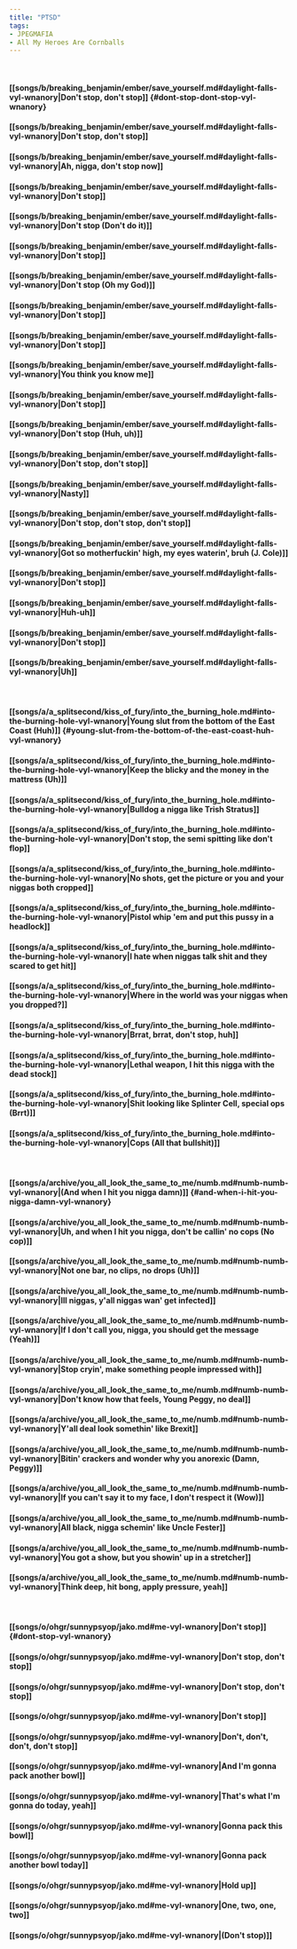 ```yaml
---
title: "PTSD"
tags:
- JPEGMAFIA
- All My Heroes Are Cornballs
---
```

&nbsp;
#### [[songs/b/breaking_benjamin/ember/save_yourself.md#daylight-falls-vyl-wnanory|Don't stop, don't stop]] {#dont-stop-dont-stop-vyl-wnanory}
#### [[songs/b/breaking_benjamin/ember/save_yourself.md#daylight-falls-vyl-wnanory|Don't stop, don't stop]]
#### [[songs/b/breaking_benjamin/ember/save_yourself.md#daylight-falls-vyl-wnanory|Ah, nigga, don't stop now]]
#### [[songs/b/breaking_benjamin/ember/save_yourself.md#daylight-falls-vyl-wnanory|Don't stop]]
#### [[songs/b/breaking_benjamin/ember/save_yourself.md#daylight-falls-vyl-wnanory|Don't stop (Don't do it)]]
#### [[songs/b/breaking_benjamin/ember/save_yourself.md#daylight-falls-vyl-wnanory|Don't stop]]
#### [[songs/b/breaking_benjamin/ember/save_yourself.md#daylight-falls-vyl-wnanory|Don't stop (Oh my God)]]
#### [[songs/b/breaking_benjamin/ember/save_yourself.md#daylight-falls-vyl-wnanory|Don't stop]]
#### [[songs/b/breaking_benjamin/ember/save_yourself.md#daylight-falls-vyl-wnanory|Don't stop]]
#### [[songs/b/breaking_benjamin/ember/save_yourself.md#daylight-falls-vyl-wnanory|You think you know me]]
#### [[songs/b/breaking_benjamin/ember/save_yourself.md#daylight-falls-vyl-wnanory|Don't stop]]
#### [[songs/b/breaking_benjamin/ember/save_yourself.md#daylight-falls-vyl-wnanory|Don't stop (Huh, uh)]]
#### [[songs/b/breaking_benjamin/ember/save_yourself.md#daylight-falls-vyl-wnanory|Don't stop, don't stop]]
#### [[songs/b/breaking_benjamin/ember/save_yourself.md#daylight-falls-vyl-wnanory|Nasty]]
#### [[songs/b/breaking_benjamin/ember/save_yourself.md#daylight-falls-vyl-wnanory|Don't stop, don't stop, don't stop]]
#### [[songs/b/breaking_benjamin/ember/save_yourself.md#daylight-falls-vyl-wnanory|Got so motherfuckin' high, my eyes waterin', bruh (J. Cole)]]
#### [[songs/b/breaking_benjamin/ember/save_yourself.md#daylight-falls-vyl-wnanory|Don't stop]]
#### [[songs/b/breaking_benjamin/ember/save_yourself.md#daylight-falls-vyl-wnanory|Huh-uh]]
#### [[songs/b/breaking_benjamin/ember/save_yourself.md#daylight-falls-vyl-wnanory|Don't stop]]
#### [[songs/b/breaking_benjamin/ember/save_yourself.md#daylight-falls-vyl-wnanory|Uh]]
&nbsp;
#### [[songs/a/a_splitsecond/kiss_of_fury/into_the_burning_hole.md#into-the-burning-hole-vyl-wnanory|Young slut from the bottom of the East Coast (Huh)]] {#young-slut-from-the-bottom-of-the-east-coast-huh-vyl-wnanory}
#### [[songs/a/a_splitsecond/kiss_of_fury/into_the_burning_hole.md#into-the-burning-hole-vyl-wnanory|Keep the blicky and the money in the mattress (Uh)]]
#### [[songs/a/a_splitsecond/kiss_of_fury/into_the_burning_hole.md#into-the-burning-hole-vyl-wnanory|Bulldog a nigga like Trish Stratus]]
#### [[songs/a/a_splitsecond/kiss_of_fury/into_the_burning_hole.md#into-the-burning-hole-vyl-wnanory|Don't stop, the semi spitting like don't flop]]
#### [[songs/a/a_splitsecond/kiss_of_fury/into_the_burning_hole.md#into-the-burning-hole-vyl-wnanory|No shots, get the picture or you and your niggas both cropped]]
#### [[songs/a/a_splitsecond/kiss_of_fury/into_the_burning_hole.md#into-the-burning-hole-vyl-wnanory|Pistol whip 'em and put this pussy in a headlock]]
#### [[songs/a/a_splitsecond/kiss_of_fury/into_the_burning_hole.md#into-the-burning-hole-vyl-wnanory|I hate when niggas talk shit and they scared to get hit]]
#### [[songs/a/a_splitsecond/kiss_of_fury/into_the_burning_hole.md#into-the-burning-hole-vyl-wnanory|Where in the world was your niggas when you dropped?]]
#### [[songs/a/a_splitsecond/kiss_of_fury/into_the_burning_hole.md#into-the-burning-hole-vyl-wnanory|Brrat, brrat, don't stop, huh]]
#### [[songs/a/a_splitsecond/kiss_of_fury/into_the_burning_hole.md#into-the-burning-hole-vyl-wnanory|Lethal weapon, I hit this nigga with the dead stock]]
#### [[songs/a/a_splitsecond/kiss_of_fury/into_the_burning_hole.md#into-the-burning-hole-vyl-wnanory|Shit looking like Splinter Cell, special ops (Brrt)]]
#### [[songs/a/a_splitsecond/kiss_of_fury/into_the_burning_hole.md#into-the-burning-hole-vyl-wnanory|Cops (All that bullshit)]]
&nbsp;
#### [[songs/a/archive/you_all_look_the_same_to_me/numb.md#numb-numb-vyl-wnanory|(And when I hit you nigga damn)]] {#and-when-i-hit-you-nigga-damn-vyl-wnanory}
#### [[songs/a/archive/you_all_look_the_same_to_me/numb.md#numb-numb-vyl-wnanory|Uh, and when I hit you nigga, don't be callin' no cops (No cop)]]
#### [[songs/a/archive/you_all_look_the_same_to_me/numb.md#numb-numb-vyl-wnanory|Not one bar, no clips, no drops (Uh)]]
#### [[songs/a/archive/you_all_look_the_same_to_me/numb.md#numb-numb-vyl-wnanory|Ill niggas, y'all niggas wan' get infected]]
#### [[songs/a/archive/you_all_look_the_same_to_me/numb.md#numb-numb-vyl-wnanory|If I don't call you, nigga, you should get the message (Yeah)]]
#### [[songs/a/archive/you_all_look_the_same_to_me/numb.md#numb-numb-vyl-wnanory|Stop cryin', make something people impressed with]]
#### [[songs/a/archive/you_all_look_the_same_to_me/numb.md#numb-numb-vyl-wnanory|Don't know how that feels, Young Peggy, no deal]]
#### [[songs/a/archive/you_all_look_the_same_to_me/numb.md#numb-numb-vyl-wnanory|Y'all deal look somethin' like Brexit]]
#### [[songs/a/archive/you_all_look_the_same_to_me/numb.md#numb-numb-vyl-wnanory|Bitin' crackers and wonder why you anorexic (Damn, Peggy)]]
#### [[songs/a/archive/you_all_look_the_same_to_me/numb.md#numb-numb-vyl-wnanory|If you can't say it to my face, I don't respect it (Wow)]]
#### [[songs/a/archive/you_all_look_the_same_to_me/numb.md#numb-numb-vyl-wnanory|All black, nigga schemin' like Uncle Fester]]
#### [[songs/a/archive/you_all_look_the_same_to_me/numb.md#numb-numb-vyl-wnanory|You got a show, but you showin' up in a stretcher]]
#### [[songs/a/archive/you_all_look_the_same_to_me/numb.md#numb-numb-vyl-wnanory|Think deep, hit bong, apply pressure, yeah]]
&nbsp;
#### [[songs/o/ohgr/sunnypsyop/jako.md#me-vyl-wnanory|Don't stop]] {#dont-stop-vyl-wnanory}
#### [[songs/o/ohgr/sunnypsyop/jako.md#me-vyl-wnanory|Don't stop, don't stop]]
#### [[songs/o/ohgr/sunnypsyop/jako.md#me-vyl-wnanory|Don't stop, don't stop]]
#### [[songs/o/ohgr/sunnypsyop/jako.md#me-vyl-wnanory|Don't stop]]
#### [[songs/o/ohgr/sunnypsyop/jako.md#me-vyl-wnanory|Don't, don't, don't, don't stop]]
#### [[songs/o/ohgr/sunnypsyop/jako.md#me-vyl-wnanory|And I'm gonna pack another bowl]]
#### [[songs/o/ohgr/sunnypsyop/jako.md#me-vyl-wnanory|That's what I'm gonna do today, yeah]]
#### [[songs/o/ohgr/sunnypsyop/jako.md#me-vyl-wnanory|Gonna pack this bowl]]
#### [[songs/o/ohgr/sunnypsyop/jako.md#me-vyl-wnanory|Gonna pack another bowl today]]
#### [[songs/o/ohgr/sunnypsyop/jako.md#me-vyl-wnanory|Hold up]]
#### [[songs/o/ohgr/sunnypsyop/jako.md#me-vyl-wnanory|One, two, one, two]]
#### [[songs/o/ohgr/sunnypsyop/jako.md#me-vyl-wnanory|(Don't stop)]]
